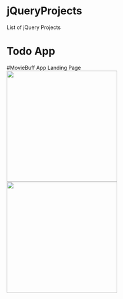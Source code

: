 # jQueryProjects
List of jQuery Projects

# Todo App
#MovieBuff App Landing Page
<img height=300 src="">
<img height=300 src="">
